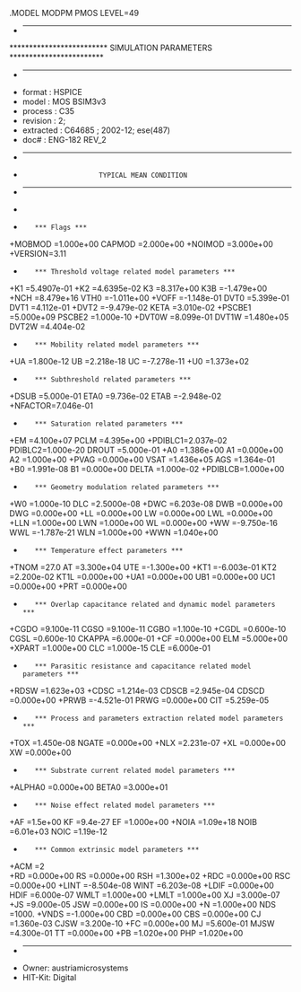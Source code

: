 .MODEL MODPM PMOS LEVEL=49 
* ----------------------------------------------------------------------
************************* SIMULATION PARAMETERS ************************
* ----------------------------------------------------------------------
* format    : HSPICE
* model     : MOS BSIM3v3
* process   : C35
* revision : 2; 
* extracted : C64685 ; 2002-12; ese(487)
* doc#      : ENG-182 REV_2
* ----------------------------------------------------------------------
*                        TYPICAL MEAN CONDITION
* ----------------------------------------------------------------------
*
*        *** Flags ***
+MOBMOD =1.000e+00 CAPMOD =2.000e+00 
+NOIMOD =3.000e+00 
+VERSION=3.11      
*        *** Threshold voltage related model parameters ***
+K1     =5.4907e-01 
+K2     =4.6395e-02 K3     =8.317e+00 K3B    =-1.479e+00 
+NCH    =8.479e+16 VTH0   =-1.011e+00 
+VOFF   =-1.148e-01 DVT0   =5.399e-01 DVT1   =4.112e-01 
+DVT2   =-9.479e-02 KETA   =3.010e-02 
+PSCBE1 =5.000e+09 PSCBE2 =1.000e-10 
+DVT0W  =8.099e-01 DVT1W  =1.480e+05 DVT2W  =4.404e-02 
*        *** Mobility related model parameters ***
+UA     =1.800e-12 UB     =2.218e-18 UC     =-7.278e-11 
+U0     =1.373e+02 
*        *** Subthreshold related parameters ***
+DSUB   =5.000e-01 ETA0   =9.736e-02 ETAB   =-2.948e-02 
+NFACTOR=7.046e-01 
*        *** Saturation related parameters ***
+EM     =4.100e+07 PCLM   =4.395e+00 
+PDIBLC1=2.037e-02 PDIBLC2=1.000e-20 DROUT  =5.000e-01 
+A0     =1.386e+00 A1     =0.000e+00 A2     =1.000e+00 
+PVAG   =0.000e+00 VSAT   =1.436e+05 AGS    =1.364e-01 
+B0     =1.991e-08 B1     =0.000e+00 DELTA  =1.000e-02 
+PDIBLCB=1.000e+00 
*        *** Geometry modulation related parameters ***
+W0     =1.000e-10 DLC    =2.5000e-08 
+DWC    =6.203e-08 DWB    =0.000e+00 DWG    =0.000e+00 
+LL     =0.000e+00 LW     =0.000e+00 LWL    =0.000e+00 
+LLN    =1.000e+00 LWN    =1.000e+00 WL     =0.000e+00 
+WW     =-9.750e-16 WWL    =-1.787e-21 WLN    =1.000e+00 
+WWN    =1.040e+00 
*        *** Temperature effect parameters ***
+TNOM   =27.0 AT     =3.300e+04 UTE    =-1.300e+00 
+KT1    =-6.003e-01 KT2    =2.200e-02 KT1L   =0.000e+00 
+UA1    =0.000e+00 UB1    =0.000e+00 UC1    =0.000e+00 
+PRT    =0.000e+00 
*        *** Overlap capacitance related and dynamic model parameters   ***
+CGDO   =9.100e-11 CGSO   =9.100e-11 CGBO   =1.100e-10 
+CGDL   =0.600e-10 CGSL   =0.600e-10 CKAPPA =6.000e-01 
+CF     =0.000e+00 ELM    =5.000e+00 
+XPART  =1.000e+00 CLC    =1.000e-15 CLE    =6.000e-01 
*        *** Parasitic resistance and capacitance related model parameters ***
+RDSW   =1.623e+03 
+CDSC   =1.214e-03 CDSCB  =2.945e-04 CDSCD  =0.000e+00 
+PRWB   =-4.521e-01 PRWG   =0.000e+00 CIT    =5.259e-05 
*        *** Process and parameters extraction related model parameters ***
+TOX    =1.450e-08 NGATE  =0.000e+00 
+NLX    =2.231e-07 
+XL     =0.000e+00 XW     =0.000e+00 
*        *** Substrate current related model parameters ***
+ALPHA0 =0.000e+00 BETA0  =3.000e+01 
*        *** Noise effect related model parameters ***
+AF     =1.5e+00 KF     =9.4e-27 EF     =1.000e+00 
+NOIA   =1.09e+18 NOIB   =6.01e+03 NOIC   =1.19e-12 
*        *** Common extrinsic model parameters ***
+ACM    =2        
+RD     =0.000e+00 RS     =0.000e+00 RSH    =1.300e+02 
+RDC    =0.000e+00 RSC    =0.000e+00 
+LINT   =-8.504e-08  WINT   =6.203e-08 
+LDIF   =0.000e+00 HDIF   =6.000e-07 WMLT   =1.000e+00 
+LMLT   =1.000e+00 XJ     =3.000e-07 
+JS     =9.000e-05 JSW    =0.000e+00 IS     =0.000e+00 
+N      =1.000e+00 NDS    =1000. 
+VNDS   =-1.000e+00 CBD    =0.000e+00 CBS    =0.000e+00 CJ     =1.360e-03 CJSW   =3.200e-10 
+FC     =0.000e+00 MJ     =5.600e-01 MJSW   =4.300e-01 TT     =0.000e+00 
+PB     =1.020e+00 PHP    =1.020e+00 
* ----------------------------------------------------------------------
* Owner: austriamicrosystems
* HIT-Kit: Digital
